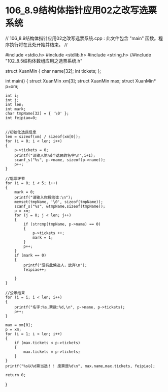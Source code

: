 # 106_8.9结构体指针应用02之改写选票系统
﻿// 106_8.9结构体指针应用02之改写选票系统.cpp : 此文件包含 "main" 函数。程序执行将在此处开始并结束。
//

#include <stdio.h>
#include <stdlib.h>
#include <string.h>
//#include "102_8.5结构体数组应用之选票系统.h"

struct XuanMin
{
	char name[32];
	int tickets;
};


int main()
{
	struct XuanMin xm[3];
	struct XuanMin max;
	struct XuanMin* p=xm;

	int i;
	int j;
	int len;
	int mark;
	char tmpName[32] = { '\0' };
	int feipiao=0;
	

	//初始化选民信息
	len = sizeof(xm) / sizeof(xm[0]);
	for (i = 0; i < len; i++)
	{
		p->tickets = 0;
		printf("请输入第%d个选民的名字\n",i+1);
		scanf_s("%s", p->name, sizeof(p->name));
		p++;
	}
	
	//唱票环节
	for (i = 0; i < 5; i++)
	{
		mark = 0;
		printf("请输入你投给谁:\n");
		memset(tmpName, '\0', sizeof(tmpName));
		scanf_s("%s", &tmpName,sizeof(tmpName));
		p = xm;
		for (j = 0; j < len; j++)
		{
			if (strcmp(tmpName, p->name) == 0)
			{
				p->tickets ++;
				mark = 1;
			}
			p++;
		}
		if (mark == 0)
		{
			printf("没有此候选人，放弃\n");
			feipiao++;

		}
	}

	//公示结果
	for (i = i; i < len; i++)
	{
		printf("名字:%s,票数:%d,\n", p->name, p->tickets);
		p++;
	}

	max = xm[0];
	p = xm;
	for (i = 1; i < len; i++)
	{
		if (max.tickets < p->tickets)
		{
			max.tickets = p->tickets;
		}
	}
	printf("%s以%d票当选！！ 废票是%d\n", max.name,max.tickets, feipiao);

	return 0;
}
